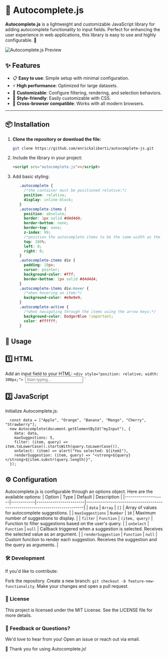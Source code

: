 # 🌟 Autocomplete.js

**Autocomplete.js** is a lightweight and customizable JavaScript library for adding autocomplete functionality to input fields. Perfect for enhancing the user experience in web applications, this library is easy to use and highly configurable. 🚀

![Autocomplete.js Preview](https://placehold.co/800x400?text=Autocomplete.js)

## ✨ Features

- 📋 **Easy to use**: Simple setup with minimal configuration.
- ⚡ **High performance**: Optimized for large datasets.
- 🔧 **Customizable**: Configure filtering, rendering, and selection behaviors.
- 🎨 **Style-friendly**: Easily customizable with CSS.
- 🔄 **Cross-browser compatible**: Works with all modern browsers.

---

## 📦 Installation

1. **Clone the repository or download the file:**
   ```bash
   git clone https://github.com/enrickaliberti/autocomplete-js.git

2. Include the library in your project:
   ```html
   <script src="autocomplete.js"></script>
   
3. Add basic styling:
   ```css
      .autocomplete {
        /*the container must be positioned relative:*/
        position: relative;
        display: inline-block;
      }
      .autocomplete-items {
        position: absolute;
        border: 1px solid #d4d4d4;
        border-bottom: none;
        border-top: none;
        z-index: 99;
        /*position the autocomplete items to be the same width as the container:*/
        top: 100%;
        left: 0;
        right: 0;
      }
      .autocomplete-items div {
        padding: 10px;
        cursor: pointer;
        background-color: #fff;
        border-bottom: 1px solid #d4d4d4;
      }
      .autocomplete-items div:hover {
        /*when hovering an item:*/
        background-color: #e9e9e9;
      }
      .autocomplete-active {
        /*when navigating through the items using the arrow keys:*/
        background-color: DodgerBlue !important;
        color: #ffffff;
      }
   
## 🚀 Usage

## 1️⃣ HTML
Add an input field to your HTML:
     `<div style="position: relative; width: 300px;">
       `<input id="myInput" type="text" placeholder="Start typing...">
     `</div>

## 2️⃣ JavaScript

Initialize Autocomplete.js:
    
      const data = ["Apple", "Orange", "Banana", "Mango", "Cherry", "Strawberry"];
      new Autocomplete(document.getElementById("myInput"), {
        data: data,
        maxSuggestions: 5,
        filter: (item, query) => item.toLowerCase().startsWith(query.toLowerCase()),
        onSelect: (item) => alert("You selected: ${item}"),
        renderSuggestion: (item, query) => "<strong>${query}</strong>${item.substr(query.length)}",
      });

## ⚙️ Configuration

Autocomplete.js is configurable through an options object. Here are the available options:
| Option             | Type       | Default                | Description                                                                 |
|--------------------|------------|------------------------|-----------------------------------------------------------------------------|
| `data`             | `Array`    | `[]`                   | Array of values for autocomplete suggestions.                               |
| `maxSuggestions`   | `Number`   | `10`                   | Maximum number of suggestions to display.                                   |
| `filter`           | `Function` | `(item, query)`        | Function to filter suggestions based on the user's query.                   |
| `onSelect`         | `Function` | `null`                 | Callback triggered when a suggestion is selected. Receives the selected value as an argument. |
| `renderSuggestion` | `Function` | `null`                 | Custom function to render each suggestion. Receives the suggestion and the query as arguments. |

### 🛠️ Development
If you'd like to contribute:

Fork the repository.
Create a new branch:
`git checkout -b feature-new-functionality`.
Make your changes and open a pull request.

### 📄 License
This project is licensed under the MIT License. See the LICENSE file for more details.

### 💬 Feedback or Questions?
We'd love to hear from you! Open an issue or reach out via email.

🎉 Thank you for using Autocomplete.js!

